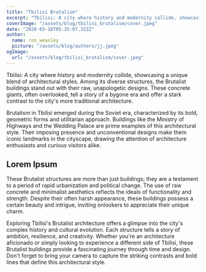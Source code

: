 ```yaml
---
title: "Tbilisi Brutalism"
excerpt: "Tbilisi: A city where history and modernity collide, showcasing a unique blend of architectural styles. Among its diverse structures, the Brutalist buildings stand out with their raw, unapologetic designs. These concrete giants, often overlooked, tell a story of a bygone era and offer a stark contrast to the city's more traditional architecture."
coverImage: "/assets/blog/tbilisi_brutalism/cover.jpeg"
date: "2020-03-16T05:35:07.322Z"
author:
  name: ron_weasley
  picture: "/assets/blog/authors/jj.jpeg"
ogImage:
  url: "/assets/blog/tbilisi_brutalism/cover.jpeg"
---
```


Tbilisi: A city where history and modernity collide, showcasing a unique blend of architectural styles. Among its diverse structures, the Brutalist buildings stand out with their raw, unapologetic designs. These concrete giants, often overlooked, tell a story of a bygone era and offer a stark contrast to the city's more traditional architecture.

Brutalism in Tbilisi emerged during the Soviet era, characterized by its bold, geometric forms and utilitarian approach. Buildings like the Ministry of Highways and the Wedding Palace are prime examples of this architectural style. Their imposing presence and unconventional designs make them iconic landmarks in the cityscape, drawing the attention of architecture enthusiasts and curious visitors alike.

## Lorem Ipsum

These Brutalist structures are more than just buildings; they are a testament to a period of rapid urbanization and political change. The use of raw concrete and minimalist aesthetics reflects the ideals of functionality and strength. Despite their often harsh appearance, these buildings possess a certain beauty and intrigue, inviting onlookers to appreciate their unique charm.

Exploring Tbilisi's Brutalist architecture offers a glimpse into the city's complex history and cultural evolution. Each structure tells a story of ambition, resilience, and creativity. Whether you're an architecture aficionado or simply looking to experience a different side of Tbilisi, these Brutalist buildings provide a fascinating journey through time and design. Don't forget to bring your camera to capture the striking contrasts and bold lines that define this architectural style.
